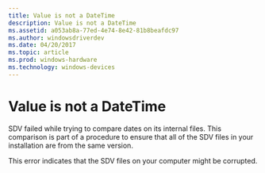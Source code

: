 ```yaml
---
title: Value is not a DateTime
description: Value is not a DateTime
ms.assetid: a053ab8a-77ed-4e74-8e42-81b8beafdc97
ms.author: windowsdriverdev
ms.date: 04/20/2017
ms.topic: article
ms.prod: windows-hardware
ms.technology: windows-devices
---
```


# Value is not a DateTime


SDV failed while trying to compare dates on its internal files. This comparison is part of a procedure to ensure that all of the SDV files in your installation are from the same version.

This error indicates that the SDV files on your computer might be corrupted.

 

 





